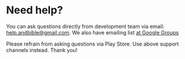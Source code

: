 # Need help? 

You can ask questions directly from development team via email: help.andbible@gmail.com.
We also have emailing list [at Google Groups](https://groups.google.com/g/and-bible)

Please refrain from asking questions via Play Store. Use above support channels instead. Thank you!
